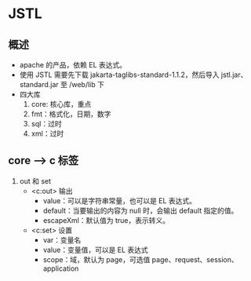 # JSTL
## 概述
* apache 的产品，依赖 EL 表达式。
* 使用 JSTL 需要先下载 jakarta-taglibs-standard-1.1.2，然后导入 jstl.jar、standard.jar 至 /web/lib 下
* 四大库
    1. core: 核心库，重点
    2. fmt：格式化，日期，数字
    3. sql：过时
    4. xml：过时
## core --> c 标签
1. out 和 set
    * <c:out> 输出
        * value：可以是字符串常量，也可以是 EL 表达式。
        * default：当要输出的内容为 null 时，会输出 default 指定的值。 
        * escapeXml：默认值为 true，表示转义。
    * <c:set> 设置
        * var：变量名
        * value：变量值，可以是 EL 表达式
        * scope：域，默认为 page，可选值 page、request、session、application
